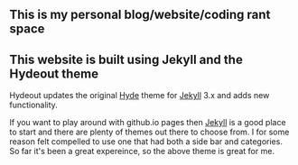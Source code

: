 ## This is my personal blog/website/coding rant space

## This website is built using Jekyll and the Hydeout theme

Hydeout updates the original [Hyde](https://github.com/poole/hyde)
theme for [Jekyll](http://jekyllrb.com) 3.x and adds new functionality.

If you want to play around with github.io pages then [Jekyll](https://jekyllrb.com/) is a good place to start and there are plenty of themes out there to choose from. I for some reason felt compelled to use one that had both a side bar and categories. So far it's been a great expereince, so the above theme is great for me.
